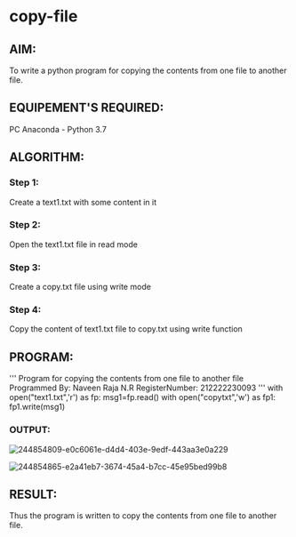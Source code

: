 # copy-file
## AIM:
To write a python program for copying the contents from one file to another file.
## EQUIPEMENT'S REQUIRED: 
PC
Anaconda - Python 3.7
## ALGORITHM: 
### Step 1:
Create a text1.txt with some content in it
### Step 2: 
 Open the text1.txt file in read mode
### Step 3: 
Create a copy.txt file using write mode
### Step 4:  
Copy the content of text1.txt file to copy.txt using write function

## PROGRAM:
''' 
Program for copying the contents from one file to another file
Programmed By: Naveen Raja N.R
RegisterNumber: 212222230093
'''
with open("text1.txt",'r') as fp:
    msg1=fp.read()
with open("copytxt",'w') as fp1:
    fp1.write(msg1)





### OUTPUT:
![244854809-e0c6061e-d4d4-403e-9edf-443aa3e0a229](https://github.com/naveenraja2004/copy-file/assets/118707204/e9ae8122-01fb-4be3-8fdc-01362f09b3be)

![244854865-e2a41eb7-3674-45a4-b7cc-45e95bed99b8](https://github.com/naveenraja2004/copy-file/assets/118707204/37807bc8-dacb-4d4c-b074-2dcb1ded030d)


## RESULT:
Thus the program is written to copy the contents from one file to another file.
